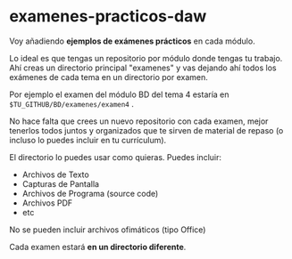 # examenes-practicos-daw

Voy añadiendo **ejemplos de exámenes prácticos** en cada módulo. 

Lo ideal es que tengas un repositorio por módulo donde tengas tu trabajo. Ahí creas un directorio principal "examenes" y vas dejando ahí todos los exámenes de cada tema en un directorio por examen.

Por ejemplo el examen del módulo BD del tema 4 estaría en `$TU_GITHUB/BD/examenes/examen4` . 

No hace falta que crees un nuevo repositorio con cada examen, mejor tenerlos todos juntos y organizados que te sirven de material de repaso (o incluso lo puedes incluir en tu currículum).

El directorio lo puedes usar como quieras. Puedes incluir:

 - Archivos de Texto
 - Capturas de Pantalla
 - Archivos de Programa (source code)
 - Archivos PDF
 - etc

No se pueden incluir archivos ofimáticos (tipo Office)

Cada examen estará **en un directorio diferente**. 
